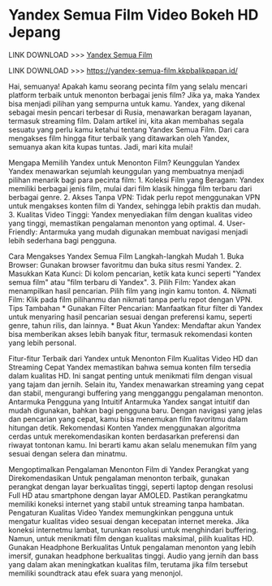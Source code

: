 # Yandex Semua Film Video Bokeh HD Jepang

LINK DOWNLOAD >>> [Yandex Semua Film](https://yandex-semua-film.kkpbalikpapan.id/)

LINK DOWNLOAD >>> https://yandex-semua-film.kkpbalikpapan.id/

Hai, semuanya! Apakah kamu seorang pecinta film yang selalu mencari platform terbaik untuk menonton berbagai jenis film? Jika ya, maka Yandex bisa menjadi pilihan yang sempurna untuk kamu. Yandex, yang dikenal sebagai mesin pencari terbesar di Rusia, menawarkan beragam layanan, termasuk streaming film. Dalam artikel ini, kita akan membahas segala sesuatu yang perlu kamu ketahui tentang Yandex Semua Film. Dari cara mengakses film hingga fitur terbaik yang ditawarkan oleh Yandex, semuanya akan kita kupas tuntas. Jadi, mari kita mulai!

Mengapa Memilih Yandex untuk Menonton Film? Keunggulan Yandex Yandex menawarkan sejumlah keunggulan yang membuatnya menjadi pilihan menarik bagi para pecinta film: 1. Koleksi Film yang Beragam: Yandex memiliki berbagai jenis film, mulai dari film klasik hingga film terbaru dari berbagai genre. 2. Akses Tanpa VPN: Tidak perlu repot menggunakan VPN untuk mengakses konten film di Yandex, sehingga lebih praktis dan mudah. 3. Kualitas Video Tinggi: Yandex menyediakan film dengan kualitas video yang tinggi, memastikan pengalaman menonton yang optimal. 4. User-Friendly: Antarmuka yang mudah digunakan membuat navigasi menjadi lebih sederhana bagi pengguna.

Cara Mengakses Yandex Semua Film Langkah-langkah Mudah 1. Buka Browser: Gunakan browser favoritmu dan buka situs resmi Yandex. 2. Masukkan Kata Kunci: Di kolom pencarian, ketik kata kunci seperti "Yandex semua film" atau "film terbaru di Yandex". 3. Pilih Film: Yandex akan menampilkan hasil pencarian. Pilih film yang ingin kamu tonton. 4. Nikmati Film: Klik pada film pilihanmu dan nikmati tanpa perlu repot dengan VPN. Tips Tambahan * Gunakan Filter Pencarian: Manfaatkan fitur filter di Yandex untuk menyaring hasil pencarian sesuai dengan preferensi kamu, seperti genre, tahun rilis, dan lainnya. * Buat Akun Yandex: Mendaftar akun Yandex bisa memberikan akses lebih banyak fitur, termasuk rekomendasi konten yang lebih personal.

Fitur-fitur Terbaik dari Yandex untuk Menonton Film Kualitas Video HD dan Streaming Cepat Yandex memastikan bahwa semua konten film tersedia dalam kualitas HD. Ini sangat penting untuk menikmati film dengan visual yang tajam dan jernih. Selain itu, Yandex menawarkan streaming yang cepat dan stabil, mengurangi buffering yang mengganggu pengalaman menonton. Antarmuka Pengguna yang Intuitif Antarmuka Yandex sangat intuitif dan mudah digunakan, bahkan bagi pengguna baru. Dengan navigasi yang jelas dan pencarian yang cepat, kamu bisa menemukan film favoritmu dalam hitungan detik. Rekomendasi Konten Yandex menggunakan algoritma cerdas untuk merekomendasikan konten berdasarkan preferensi dan riwayat tontonan kamu. Ini berarti kamu akan selalu menemukan film yang sesuai dengan selera dan minatmu.

Mengoptimalkan Pengalaman Menonton Film di Yandex Perangkat yang Direkomendasikan Untuk pengalaman menonton terbaik, gunakan perangkat dengan layar berkualitas tinggi, seperti laptop dengan resolusi Full HD atau smartphone dengan layar AMOLED. Pastikan perangkatmu memiliki koneksi internet yang stabil untuk streaming tanpa hambatan. Pengaturan Kualitas Video Yandex memungkinkan pengguna untuk mengatur kualitas video sesuai dengan kecepatan internet mereka. Jika koneksi internetmu lambat, turunkan resolusi untuk menghindari buffering. Namun, untuk menikmati film dengan kualitas maksimal, pilih kualitas HD. Gunakan Headphone Berkualitas Untuk pengalaman menonton yang lebih imersif, gunakan headphone berkualitas tinggi. Audio yang jernih dan bass yang dalam akan meningkatkan kualitas film, terutama jika film tersebut memiliki soundtrack atau efek suara yang menonjol.
